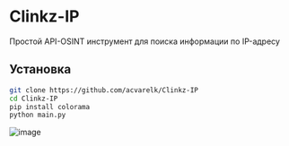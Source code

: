 # Clinkz-IP
Простой API-OSINT инструмент для поиска информации по IP-адресу
## **Установка**
```Bash
git clone https://github.com/acvarelk/Clinkz-IP
cd Clinkz-IP
pip install colorama
python main.py
```
![image](https://github.com/acvarelk/Clinkz-IP/assets/134294023/43662c85-209f-4f5f-901f-bb985633521f)
